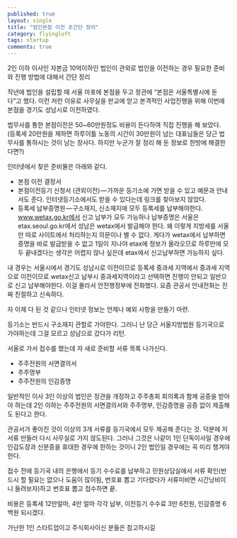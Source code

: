 ```yaml
---
published: true
layout: single
title: "법인본점 이전 초간단 정리"
category: flyingloft
tags: startup
comments: true
---
```


2인 이하 이사인 자본금 10억이하인 법인이 관외로 법인을 이전하는 경우 필요한 준비와 진행 방법에 대해서 간단 정리

작년에 법인을 설립할 때 서울 마포에 본점을 두고 정관에 “본점은 서울특별시에 둔다”고 했다. 이런 저런 이유로 사무실을 판교에 얻고 본격적인 사업진행을 위해 이번에 본점을 경기도 성남시로 이전하였다.

법무사를 통한 본점이전은 50~60만원정도 비용이 든다하여 직접 진행을 해 보았다. (등록세 20만원을 제하면 하루이틀 노동의 시간이 30만원이 넘는 대표님들은 당근 법무사를 통하시는 것이 남는 장사다. 하지만 누군가 잘 정리 해 둔 정보로 한방에 해결한다면?)

인터넷에서 찾은 준비물은 아래와 같다.

* 본점 이전 결정서
* 본점이전등기 신청서 (관외이전) — 가까운 등기소에 가면 받을 수 있고 예문과 안내서도 준다. 인터넷등기소에서도 받을 수 있다는데 링크를 찾아보지 않았다.
* 등록세 납부증명원 — 구소재지, 신소재지에 모두 등록세를 납부해야한다. www.wetax.go.kr에서 신고 납부가 모두 가능하나 납부증명은 서울은 etax.seoul.go.kr에서 성남은 wetax에서 발급해야 한다. 왜 이렇게 지방세를 서울만 따로 사이트에서 처리하는지 의문이나 별 수 없다. 게다가 wetax에서 납부하면 증명을 바로 발급받을 수 없고 1일이 지나야 etax에 정보가 올라오므로 하루만에 모두 끝내겠다는 생각은 어렵지 않나 싶은데 etax에서 신고납부하면 가능하지 싶다.

내 경우는 서울시에서 경기도 성남시로 이전이므로 등록세 중과세 지역에서 중과세 지역으로 이전이므로 wetax신고 납부시 중과세지역이라고 선택하면 진행이 안되고 일반으로 신고 납부해야한다. 이걸 몰라서 안전행정부에 전화했다. 요즘 관공서 안내전화는 진짜 친절하고 신속하다.

자 이제 다 된 것 같으나 인터넷 정보는 언제나 예외 사항을 만들기 마련.

등기소는 반드시 구소재지 관할로 가야한다. 그러니 난 당근 서울지방법원 등기국으로 가야하는데 그걸 모르고 성남으로 갔다가 리턴.

서울로 가서 접수를 했는데 자 새로 준비할 서류 목록 나가신다.

* 주주전원의 서면결의서
* 주주명부
* 주주전원의 인감증명

일반적인 이사 3인 이상의 법인은 정관을 개정하고 주주총회 회의록과 함께 공증을 받아야 하는데 2인 이하는 주주전원의 서면결의서와 주주명부, 인감증명을 공증 없이 제출해도 된다고 한다.

관공서가 좋아진 것이 이상의 3개 서류를 등기국에서 모두 제공해 준다는 것. 덕분에 저 서류 만들러 다시 사무실로 가지 않도된다. 그러나 그것은 나같이 1인 단독이사일 경우에 인감도장과 신분증을 휴대한 경우에 한하는 것이니 2인 법인일 경우에는 꼭 미리 챙겨야 한다.

접수 전에 등기국 내의 은행에서 등기 수수료를 납부하고 민원상담실에서 서류 확인(반드시 할 필요는 없으나 도움이 많이됨, 번호표 뽑고 기다렸다가 서류미비면 시간낭비이니 들려보자)하고 번호표 뽑고 접수하면 끝.

비용은 등록세 12만얼마, 4만 얼마 각각 납부, 이전등기 수수료 3만 6천원, 인감증명 6백원 되시겠다.

가난한 1인 스타트업이고 주식회사이신 분들은 참고하시길
